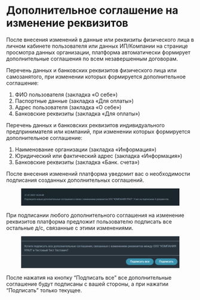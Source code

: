 # Дополнительное соглашение на изменение реквизитов

После внесения изменений в данные или реквизиты физического лица в личном кабинете пользователя или данных ИП/Компании на странице просмотра данных организации, платформа автоматически формирует дополнительные соглашения по всем незавершенным договорам.

Перечень данных и банковских реквизитов физического лица или самозанятого, при изменении которых формируется дополнительное соглашение:

1. ФИО пользователя (закладка «О себе»)
2. Паспортные данные (закладка «Для оплаты»)
3. Адрес пользователя (закладка «О себе»)
4. Банковские реквизиты (закладка «Для оплаты»)

Перечень данных и банковских реквизитов индивидуального предпринимателя или компаний, при изменении которых формируется дополнительное соглашение:

1. Наименование организации (закладка «Информация»)
2. Юридический или фактический адрес (закладка «Информация»)
3. Банковские реквизиты (закладка «Банк. счета»)

После внесения изменений платформа уведомит вас о необходимости подписания созданных дополнительных соглашений.

<figure><img src="../gitbook/assets/image (1730).png" alt=""><figcaption></figcaption></figure>

При подписании любого дополнительного соглашения на изменение реквизитов платформа предложит пользователю подписать все остальные д/с, связанные с этими изменениями.

<figure><img src="../gitbook/assets/image (1757).png" alt=""><figcaption></figcaption></figure>

После нажатия на кнопку “Подписать все" все дополнительные соглашение будут подписаны с вашей стороны, а при нажатии “Подписать” только текущее.
